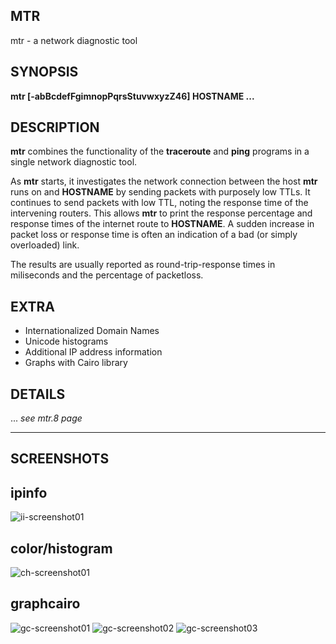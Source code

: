 MTR
---

mtr - a network diagnostic tool

SYNOPSIS
--------

**mtr \[-abBcdefFgimnopPqrsStuvwxyzZ46\] HOSTNAME ...**

DESCRIPTION
-----------

**mtr** combines the functionality of the **traceroute** and **ping** programs in a single network diagnostic tool.

As **mtr** starts, it investigates the network connection between the host **mtr** runs on and **HOSTNAME** by sending packets with purposely low TTLs. It continues to send packets with low TTL, noting the response time of the intervening routers. This allows **mtr** to print the response percentage and response times of the internet route to **HOSTNAME**. A sudden increase in packet loss or response time is often an indication of a bad (or simply overloaded) link.

The results are usually reported as round-trip-response times in miliseconds and the percentage of packetloss.

EXTRA
-------

- Internationalized Domain Names
- Unicode histograms
- Additional IP address information
- Graphs with Cairo library

DETAILS
-------
... *see mtr.8 page*

------------------------------------------------------------------------
SCREENSHOTS
-----------
## ipinfo
![ii-screenshot01](https://github.com/yvs2014/mtr/raw/master/img/ii-screenshot01.png)

## color/histogram
![ch-screenshot01](https://github.com/yvs2014/mtr/raw/master/img/ch-screenshot01.png)

## graphcairo
![gc-screenshot01](https://github.com/yvs2014/mtr/raw/master/img/gc-screenshot01.png)
![gc-screenshot02](https://github.com/yvs2014/mtr/raw/master/img/gc-screenshot02.png)
![gc-screenshot03](https://github.com/yvs2014/mtr/raw/master/img/gc-screenshot03.png)

